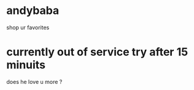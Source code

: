 # andybaba
shop ur favorites


<h1>currently out of service try after 15 minuits </h1>





does he love u more ?
